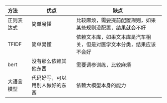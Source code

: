 | 方法       | 优点                           | 缺点                                                         |
| :--------- | ------------------------------ | ------------------------------------------------------------ |
| 正则表达式 | 简单易懂                       | 比较麻烦，需要提前配置规则，如果某些规则没配置，结果就会不好 |
| TFIDF      | 简单易懂                       | 依赖文本库，如果文本库是汽车相关，但是对医学文本分类，结果应该不会好 |
| bert       | 没有那么依赖其他东西           | 需要调参训练，比较麻烦                                       |
| 大语言模型 | 代码好写，可以用别人做好的东西 | 依赖大模型本身的能力                                         |

